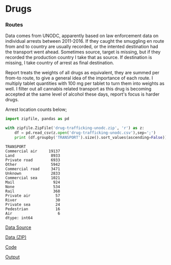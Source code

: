 # Drugs

### Routes

Data comes from UNODC, apparently based on law enforcement data on
individual arrests between 2011-2016. If they caught the smuggling en
route from and to country are usually recorded, or the intented
destination had the transport went ahead. Sometimes source, target is
missing, but if they recorded the production country I take that as
source. If destination is missing, I take country of arrest as final
destination.

Report treats the weights of all drugs as equivalent, they are summed
per from-to route, to give a general idea of the importance of each
route. I multiply tablet quantities with 100 mg per tablet to turn
them into weights as well. I filter out all cannabis related transport
as this drug is becoming accepted at the same level of alcohol these
days, report's focus is harder drugs.

Arrest location counts below;

```python
import zipfile, pandas as pd

with zipfile.ZipFile('drug-trafficking-unodc.zip', 'r') as z:
    df = pd.read_csv(z.open('drug-trafficking-unodc.csv'),sep=';')
    print (df.groupby('TRANSPORT').size().sort_values(ascending=False))
```

```text
TRANSPORT
Commercial air     19137
Land                8933
Private road        6933
Other               5942
Commercial road     3471
Unknown             2833
Commercial sea      1021
Mail                 924
None                 534
Rail                 368
Private air           57
River                 30
Private sea           24
Pedestrian            16
Air                    6
dtype: int64
```

[Data Source](https://dataunodc.un.org/ids)

[Data (ZIP)](drug-trafficking-unodc.zip)

[Code](drugs.py)

[Output](drugs-out.html)

